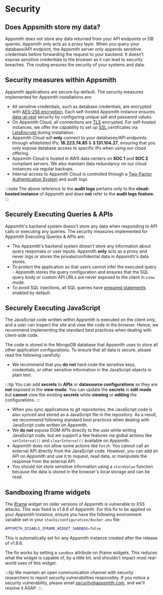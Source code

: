 # Security

## Does Appsmith store my data?

Appsmith does not store any data returned from your API endpoints or DB queries. Appsmith only acts as a proxy layer. When you query your database/API endpoint, the Appsmith server only appends sensitive credentials before forwarding the request to your backend. It doesn’t expose sensitive credentials to the browser as it can lead to security breaches. The routing ensures the security of your systems and data.

## Security measures within Appsmith

Appsmith applications are secure-by-default. The security measures implemented for Appsmith installations are:

* All sensitive credentials, such as database credentials, are encrypted with [AES-256 encryption](https://en.wikipedia.org/wiki/Advanced\_Encryption\_Standard). Each self-hosted Appsmith instance ensures [data-at-rest](https://en.wikipedia.org/wiki/Data\_at\_rest) security by configuring unique salt and password values.
* On Appsmith Cloud, all connections are [TLS](https://en.wikipedia.org/wiki/Public\_key\_certificate) encrypted. For self-hosted instances, we offer the capability to set up [SSL ](https://en.wikipedia.org/wiki/Public\_key\_certificate)certificates via [LetsEncrypt ](https://letsencrypt.org/)during installation.
* Appsmith Cloud will **only** connect to your databases/API endpoints through whitelisted IPs: **18.223.74.85** & **3.131.104.27**, ensuring that you only expose database access to specific IPs when using our cloud offering.
* Appsmith Cloud is hosted in AWS data centers on **SOC 1** and **SOC 2** compliant servers. We also maintain data redundancy on our cloud instances via regular backups.
* Internal access to Appsmith Cloud is controlled through a [Two-Factor Authentication System](https://en.wikipedia.org/wiki/Help:Two-factor\_authentication) and audit logs.

:::note
The above reference to the **audit logs** pertains only to the **cloud-hosted instance** of Appsmith and does **not** refer to the **audit logs** **feature.**
:::

## Securely Executing Queries & APIs

Appsmith's backend system doesn't store any data when responding to API calls or executing any queries. The security measures implemented for Appsmith Executing Queries & APIs are:

* The Appsmith's backend system doesn't store any information about query responses or user inputs. Appsmith **only** acts as a proxy and never logs or stores the private/confidential data in Appsmith's data stores.
* To protect the application so that users cannot infer the executed query - Appsmith stores the query configuration and ensures that the SQL query body or custom API URLs are never exposed to the client in `view` mode. 
* To avoid SQL injections, all SQL queries have [prepared statements](../learning-and-resources/how-to-guides/how-to-use-prepared-statements.md) enabled by default.

## Securely Executing JavaScript

The JavaScript code written within Appsmith is executed on the client only, and a user can inspect the site and view the code in the browser. Hence, we recommend implementing the standard best practices when dealing with client-side code.

The code is stored in the MongoDB database that Appsmith uses to store all other application configurations. To ensure that all data is secure, please read the following carefully:

* We recommend that you **do** **not** hard code the sensitive keys, credentials, or other sensitive information in the JavaScript objects in plain text.

:::tip
You can add **secrets** to **APIs** or **datasource configurations** as they are **not** exposed in the **view mode**. You can update the **secrets** in **edit** **mode** but **cannot** view the existing **secrets** while **viewing** or **editing** the configurations.
:::

* When you sync applications to git repositories, the JavaScript code is also synced and stored as a JavaScript file in the repository. As a result, we recommend following standard best practices when dealing with JavaScript code written on Appsmith.
* We **do not** expose DOM APIs directly to the user while writing JavaScript code, but we support a few features via global actions like `setInterval()` and `clearInterval()` available on Appsmith.
* Appsmith does not allow some actions like `Fetch`. You cannot call an external API directly from the JavaScript code. However, you can add an API on Appsmith and use it to request, read data, or manipulate the response from the external API.
* You should not store sensitive information using a `storeValue` function because the data is stored in the browser's local storage and can be read.

## Sandboxing Iframe widgets

The [Iframe](/reference/widgets/iframe/) widget on older versions of Appsmith is vulnerable to XSS attacks. This was fixed in v1.8.6 of Appsmith. For this fix to be applied on your Appsmith instance, ensure you have the following environment variable set in your `stacks/configuration/docker.env` file:

```sh
APPSMITH_DISABLE_IFRAME_WIDGET_SANDBOX=false
```

This is automatically set for any Appsmith instance created after the release of v1.8.6.

The fix works by setting a `sandbox` attribute on iframe widgets. This reduces what the widget is capable of, by a little bit, and shouldn't impact most real-world uses of this widget.

:::tip
We maintain an open communication channel with security researchers to report security vulnerabilities responsibly. If you notice a security vulnerability, please email [security@appsmith.com](mailto:security@appsmith.com), and we'll resolve it ASAP.
:::
